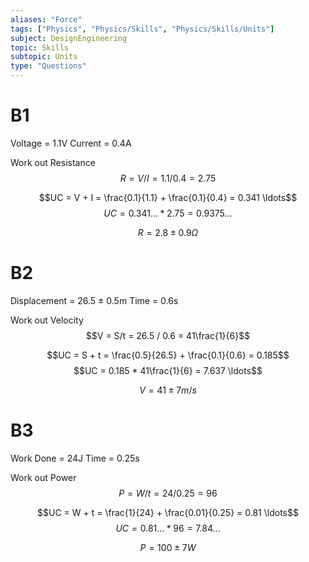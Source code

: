 ```yaml
---
aliases: "Force"
tags: ["Physics", "Physics/Skills", "Physics/Skills/Units"]
subject: DesignEngineering
topic: Skills
subtopic: Units
type: "Questions"
---
```


# B1
Voltage = 1.1V
Current = 0.4A

Work out Resistance
$$R = V/I = 1.1/0.4 = 2.75$$

$$UC = V + I = \frac{0.1}{1.1} + \frac{0.1}{0.4} = 0.341 \ldots$$
$$UC = 0.341 \ldots * 2.75 = 0.9375 \ldots $$

$$R = 2.8 \pm 0.9 Ω$$

# B2
Displacement = 26.5 $\pm$ 0.5m
Time = 0.6s

Work out Velocity
$$V = S/t = 26.5 / 0.6 = 41\frac{1}{6}$$

$$UC = S + t = \frac{0.5}{26.5} + \frac{0.1}{0.6} = 0.185$$
$$UC = 0.185 * 41\frac{1}{6} = 7.637 \ldots$$

$$V = 41 \pm 7m/s$$

# B3
Work Done = 24J
Time = 0.25s

Work out Power
$$P = W/t = 24 / 0.25 = 96$$

$$UC = W + t = \frac{1}{24} + \frac{0.01}{0.25} = 0.81 \ldots$$
$$UC = 0.81 \ldots * 96 = 7.84 \ldots$$

$$P = 100 \pm 7W$$